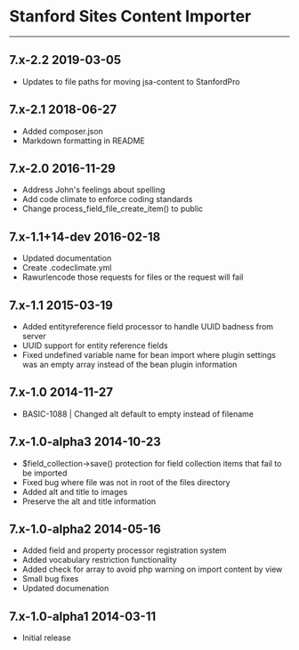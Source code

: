 # Stanford Sites Content Importer
-------------------------------------------

7.x-2.2 2019-03-05
------------------
- Updates to file paths for moving jsa-content to StanfordPro

7.x-2.1 2018-06-27
-------------------
- Added composer.json
- Markdown formatting in README

7.x-2.0 2016-11-29
------------------
- Address John's feelings about spelling
- Add code climate to enforce coding standards
- Change process_field_file_create_item() to public

7.x-1.1+14-dev 2016-02-18
--------------------------
- Updated documentation
- Create .codeclimate.yml
- Rawurlencode those requests for files or the request will fail

7.x-1.1 2015-03-19
--------------------------
- Added entityreference field processor to handle UUID badness from server
- UUID support for entity reference fields
- Fixed undefined variable name for bean import where plugin settings was an empty array instead of the bean plugin information

7.x-1.0 2014-11-27
-------------------------
- BASIC-1088 | Changed alt default to empty instead of filename

7.x-1.0-alpha3 2014-10-23
-------------------------
- $field_collection->save() protection for field collection items that fail to be imported
- Fixed bug where file was not in root of the files directory
- Added alt and title to images
- Preserve the alt and title information

7.x-1.0-alpha2 2014-05-16
-------------------------------------------
- Added field and property processor registration system
- Added vocabulary restriction functionality
- Added check for array to avoid php warning on import content by view
- Small bug fixes
- Updated documenation


7.x-1.0-alpha1  2014-03-11
-------------------------------------------
- Initial release
